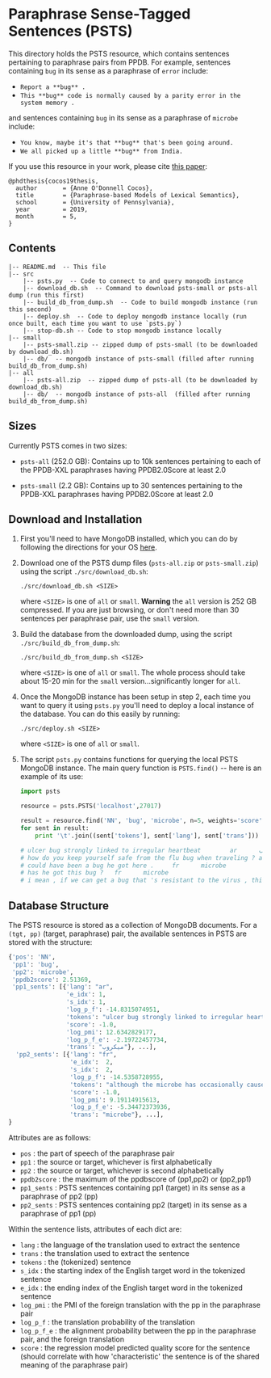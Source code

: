 # Paraphrase Sense-Tagged Sentences (PSTS)

This directory holds the PSTS resource, which contains sentences pertaining to paraphrase pairs from PPDB. For example, sentences containing `bug` in its sense as a paraphrase of `error` include:

- `Report a **bug** .`
- `This **bug** code is normally caused by a parity error in the system memory .`

and sentences containing `bug` in its sense as a paraphrase of `microbe` include:

- `You know, maybe it's that **bug** that's been going around.`
- `We all picked up a little **bug** from India.`

If you use this resource in your work, please cite [this paper](https://www.seas.upenn.edu/~acocos/papers/anne-thesis-final.pdf):

```
@phdthesis{cocos19thesis,
  author       = {Anne O'Donnell Cocos}, 
  title        = {Paraphrase-based Models of Lexical Semantics},
  school       = {University of Pennsylvania},
  year         = 2019,
  month        = 5,
}
```

## Contents

    |-- README.md  -- This file
    |-- src
        |-- psts.py  -- Code to connect to and query mongodb instance
        |-- download_db.sh  -- Command to download psts-small or psts-all dump (run this first)
        |-- build_db_from_dump.sh  -- Code to build mongodb instance (run this second)
        |-- deploy.sh  -- Code to deploy mongodb instance locally (run once built, each time you want to use `psts.py`)
        |-- stop-db.sh -- Code to stop mongodb instance locally
    |-- small
        |-- psts-small.zip -- zipped dump of psts-small (to be downloaded by download_db.sh)
        |-- db/  -- mongodb instance of psts-small (filled after running build_db_from_dump.sh)
    |-- all
        |-- psts-all.zip  -- zipped dump of psts-all (to be downloaded by download_db.sh)
        |-- db/  -- mongodb instance of psts-all  (filled after running build_db_from_dump.sh)

## Sizes

Currently PSTS comes in two sizes:

- `psts-all` (252.0 GB): Contains up to 10k sentences pertaining to each of the PPDB-XXL paraphrases having PPDB2.0Score at least 2.0

- `psts-small` (2.2 GB): Contains up to 30 sentences pertaining to the PPDB-XXL paraphrases having PPDB2.0Score at least 2.0

## Download and Installation

1.  First you'll need to have MongoDB installed, which you can do by following the directions for your OS [here](https://docs.mongodb.com/manual/installation/).

2. Download one of the PSTS dump files (`psts-all.zip` or `psts-small.zip`) using the script `./src/download_db.sh`:

    ```
    ./src/download_db.sh <SIZE>
    ```
    where `<SIZE>` is one of `all` or `small`. **Warning** the `all` version is 252 GB compressed. If you are just browsing, or don't need more than 30 sentences per paraphrase pair, use the `small` version.

3. Build the database from the downloaded dump, using the script `./src/build_db_from_dump.sh`:

    ```
    ./src/build_db_from_dump.sh <SIZE>
    ```
    where `<SIZE>` is one of `all` or `small`. The whole process should take about 15-20 min for the `small` version...significantly longer for `all`.

4. Once the MongoDB instance has been setup in step 2, each time you want to query it using `psts.py` you'll need to deploy a local instance of the database. You can do this easily by running:

    ```
    ./src/deploy.sh <SIZE>
    ```
    where `<SIZE>` is one of `all` or `small`.

5. The script `psts.py` contains functions for querying the local PSTS MongoDB instance. The main query function is `PSTS.find()` -- here is an example of its use:

    ```python
    import psts
    
    resource = psts.PSTS('localhost',27017)
    
    result = resource.find('NN', 'bug', 'microbe', n=5, weights='score')
    for sent in result:
        print '\t'.join((sent['tokens'], sent['lang'], sent['trans']))
    
    # ulcer bug strongly linked to irregular heartbeat        ar      ميكروب
    # how do you keep yourself safe from the flu bug when traveling ? ar      ميكروب
    # could have been a bug he got here .     fr      microbe
    # has he got this bug ?   fr      microbe
    # i mean , if we can get a bug that 's resistant to the virus , this might be worth it .        fr      bactérie
    ```

## Database Structure

The PSTS resource is stored as a collection of MongoDB documents. For a `(tgt, pp)` 
(target, paraphrase) pair, the available sentences in PSTS are stored with the structure:

```python
{'pos': 'NN',
 'pp1': 'bug',
 'pp2': 'microbe',
 'ppdb2score': 2.51369,
 'pp1_sents': [{'lang': "ar",
                'e_idx': 1,
                's_idx': 1,
                'log_p_f': -14.8315074951,
                'tokens': "ulcer bug strongly linked to irregular heartbeat",
                'score': -1.0,
                'log_pmi': 12.6342829177,
                'log_p_f_e': -2.19722457734,
                'trans': "ميكروب"}, ...],
  'pp2_sents': [{'lang': "fr",
                 'e_idx':  2,
                 's_idx':  2,
                 'log_p_f': -14.5358728955,
                 'tokens': "although the microbe has occasionally caused infections among patients with traumatic injuries , an outbreak in watsonville , california , was the first to spread in a community .",
                 'score': -1.0,
                 'log_pmi': 9.19114915613,
                 'log_p_f_e': -5.34472373936,
                 'trans': "microbe"}, ...],
}
```

Attributes are as follows:

- `pos` : the part of speech of the paraphrase pair
- `pp1` : the source or target, whichever is first alphabetically
- `pp2` : the source or target, whichever is second alphabetically
- `ppdb2score` : the maximum of the ppdbscore of (pp1,pp2) or (pp2,pp1)
- `pp1_sents` : PSTS sentences containing pp1 (target) in its sense as a paraphrase of pp2 (pp)
- `pp2_sents` : PSTS sentences containing pp2 (target) in its sense as a paraphrase of pp1 (pp)

Within the sentence lists, attributes of each dict are:

- `lang` : the language of the translation used to extract the sentence
- `trans` : the translation used to extract the sentence
- `tokens` : the (tokenized) sentence
- `s_idx` : the starting index of the English target word in the tokenized sentence
- `e_idx` : the ending index of the English target word in the tokenized sentence
- `log_pmi` : the PMI of the foreign translation with the pp in the paraphrase pair
- `log_p_f` : the translation probability of the translation
- `log_p_f_e` : the alignment probability between the pp in the paraphrase pair, and the foreign translation
- `score` : the regression model predicted quality score for the sentence (should correlate with how 'characteristic' the sentence is of the shared meaning of the paraphrase pair)
